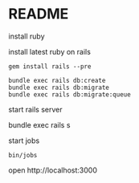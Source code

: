 # README

install ruby

install latest ruby on rails

`gem install rails --pre`

```
bundle exec rails db:create
bundle exec rails db:migrate
bundle exec rails db:migrate:queue
```

start rails server

bundle exec rails s

start jobs

`bin/jobs`

open http://localhost:3000
